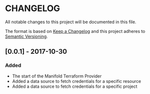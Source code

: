 # CHANGELOG

All notable changes to this project will be documented in this file.

The format is based on [Keep a Changelog](http://keepachangelog.com/)
and this project adheres to [Semantic Versioning](http://semver.org/).

## [0.0.1] - 2017-10-30

### Added

- The start of the Manifold Terraform Provider
- Added a data source to fetch credentials for a specific resource
- Added a data source to fetch credentials for a specific project
